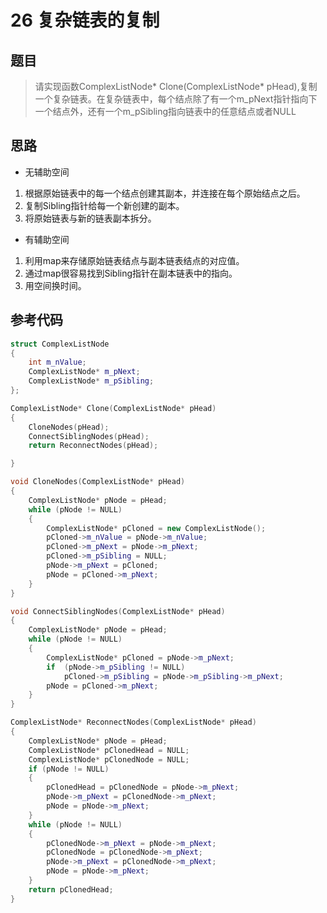 # 26 复杂链表的复制
## 题目
> 请实现函数ComplexListNode* Clone(ComplexListNode* pHead),复制一个复杂链表。在复杂链表中，每个结点除了有一个m_pNext指针指向下一个结点外，还有一个m_pSibling指向链表中的任意结点或者NULL
## 思路
* 无辅助空间
1. 根据原始链表中的每一个结点创建其副本，并连接在每个原始结点之后。
2. 复制Sibling指针给每一个新创建的副本。
3. 将原始链表与新的链表副本拆分。

* 有辅助空间
1. 利用map来存储原始链表结点与副本链表结点的对应值。
2. 通过map很容易找到Sibling指针在副本链表中的指向。
3. 用空间换时间。
## 参考代码
```C++
struct ComplexListNode
{
    int m_nValue;
    ComplexListNode* m_pNext;
    ComplexListNode* m_pSibling;
};

ComplexListNode* Clone(ComplexListNode* pHead)
{
    CloneNodes(pHead);
    ConnectSiblingNodes(pHead);
    return ReconnectNodes(pHead);

}

void CloneNodes(ComplexListNode* pHead)
{
    ComplexListNode* pNode = pHead;
    while (pNode != NULL)
    {
        ComplexListNode* pCloned = new ComplexListNode();
        pCloned->m_nValue = pNode->m_nValue;
        pCloned->m_pNext = pNode->m_pNext;
        pCloned->m_pSibling = NULL;
        pNode->m_pNext = pCloned;
        pNode = pCloned->m_pNext;
    }
}

void ConnectSiblingNodes(ComplexListNode* pHead)
{
    ComplexListNode* pNode = pHead;
    while (pNode != NULL)
    {
        ComplexListNode* pCloned = pNode->m_pNext;
        if  (pNode->m_pSibling != NULL)
            pCloned->m_pSibling = pNode->m_pSibling->m_pNext;
        pNode = pCloned->m_pNext;
    }
}

ComplexListNode* ReconnectNodes(ComplexListNode* pHead)
{
    ComplexListNode* pNode = pHead;
    ComplexListNode* pClonedHead = NULL;
    ComplexListNode* pClonedNode = NULL;
    if (pNode != NULL)
    {
        pClonedHead = pClonedNode = pNode->m_pNext;
        pNode->m_pNext = pClonedNode->m_pNext;
        pNode = pNode->m_pNext;
    }
    while (pNode != NULL)
    {
        pClonedNode->m_pNext = pNode->m_pNext;
        pClonedNode = pClonedNode->m_pNext;
        pNode->m_pNext = pClonedNode->m_pNext;
        pNode = pNode->m_pNext;
    }
    return pClonedHead;
}
```
